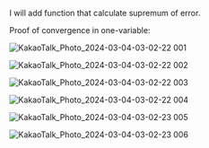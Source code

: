 I will add function that calculate supremum of error.

Proof of convergence in one-variable:

![KakaoTalk_Photo_2024-03-04-03-02-22 001](https://github.com/HwiRyu/Euler_Method/assets/123755711/92c9da89-45bf-4243-a771-af66d9104deb)

![KakaoTalk_Photo_2024-03-04-03-02-22 002](https://github.com/HwiRyu/Euler_Method/assets/123755711/bfbe06ef-ed47-45fd-88e9-fa45dff0716a)

![KakaoTalk_Photo_2024-03-04-03-02-22 003](https://github.com/HwiRyu/Euler_Method/assets/123755711/ff045367-5d9c-4223-9de4-3d8a3319f00a)

![KakaoTalk_Photo_2024-03-04-03-02-22 004](https://github.com/HwiRyu/Euler_Method/assets/123755711/0b311454-c492-4c32-8592-79407fcb7f6d)

![KakaoTalk_Photo_2024-03-04-03-02-23 005](https://github.com/HwiRyu/Euler_Method/assets/123755711/75eb9c74-56a7-4a88-9f75-6ffb5a8d6265)

![KakaoTalk_Photo_2024-03-04-03-02-23 006](https://github.com/HwiRyu/Euler_Method/assets/123755711/272c2775-787f-46a1-8354-53c6f7d1d18c)
